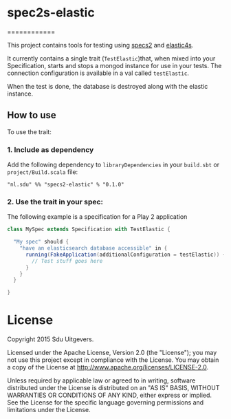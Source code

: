 # spec2s-elastic
============

This project contains tools for testing using [specs2](http://etorreborre.github.io/specs2/) and
[elastic4s](https://github.com/sksamuel/elastic4s).

It currently contains a single trait (`TestElastic`)that, when mixed into your Specification, starts and stops a mongod
instance for use in your tests. The  connection configuration is available in a val called `testElastic`.

When the test is done, the database is destroyed along with the elastic instance.

How to use
----------
To use the trait:

### 1. Include as dependency
Add the following dependency to `libraryDependencies` in your `build.sbt` or `project/Build.scala` file:

```
"nl.sdu" %% "specs2-elastic" % "0.1.0"
```

### 2. Use the trait in your spec:

The following example is a specification for a Play 2 application

```scala
class MySpec extends Specification with TestElastic {

  "My spec" should {
    "have an elasticsearch database accessible" in {
      running(FakeApplication(additionalConfiguration = testElastic)) {
        // Test stuff goes here
      }
    }
  }

}
```

License
=======
Copyright 2015 Sdu Uitgevers.

Licensed under the Apache License, Version 2.0 (the "License"); you may not use this project except in compliance with the License. You may obtain a copy of the License at http://www.apache.org/licenses/LICENSE-2.0.

Unless required by applicable law or agreed to in writing, software distributed under the License is distributed on an "AS IS" BASIS, WITHOUT WARRANTIES OR CONDITIONS OF ANY KIND, either express or implied. See the License for the specific language governing permissions and limitations under the License.

